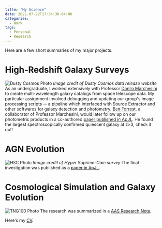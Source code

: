 ```yaml
---
title: "My Science"
date: 2021-07-22T17:34:30-04:00
categories:
  - Work
tags:
  - Personal
  - Research
---
```

Here are a few short summaries of my major projects.
# High-Redshift Galaxy Surveys
![Dusty Cosmos Photo](https://openhearted99.github.io/assets/images/science-thumbnail.png)
_Image credit of Dusty Cosmos data release website_
As an undergraduate, I worked extensively with Professor [Danilo Marchesini][danilo-link] to create multi-wavelength galaxy catalogs from space telescope data. My particular assignment involved debugging and updating our group's image processing scripts -- a pipeline which interfaced with Source Extractor and other softwares for galaxy detection and photometry. [Ben Forrest][ben-link], a collaborator of Professor Marchesini, would later follow up on our photometric products in a co-authored [paper published in ApJL][paper1]. He found the largest spectroscopically confirmed quiescent galaxy at z>3, check it out!

# AGN Evolution
![HSC Photo](https://openhearted99.github.io/assets/images/hsc-photo.png)
_Image credit of Hyper Suprime-Cam survey_
The final investigation was published as a [paper in ApJL][paper2].

# Cosmological Simulation and Galaxy Evolution
![TNG100 Photo](https://openhearted99.github.io/assets/images/tng100-photo.png)
The research was summarized in a [AAS Research Note][RN1].


Here's my [CV][cv].

[danilo-link]: http://cosmos.phy.tufts.edu/~danilo/Home.html
[ben-link]: https://www.astroforrest.com/
[paper1]: https://doi.org/10.3847/2041-8213/ab5b9f
[paper2]: https://doi.org/10.3847/2041-8213/ab6a11
[RN1]: https://doi.org/10.3847/2515-5172/abeb7c
[cv]: https://openhearted99.github.io/assets/files/Pena_resume.pdf
